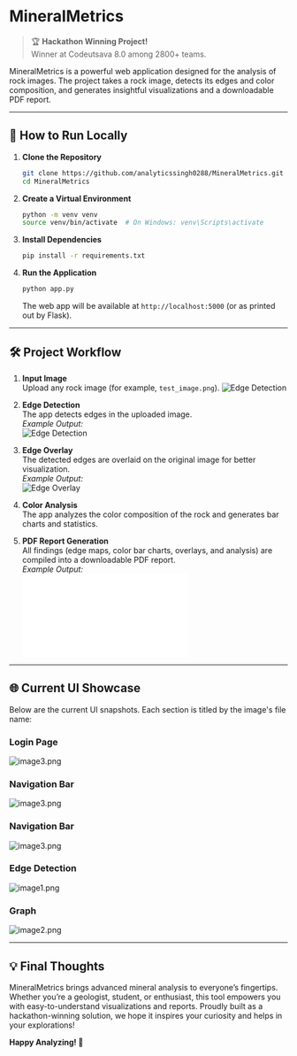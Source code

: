 # MineralMetrics

> 🏆 **Hackathon Winning Project!**  
> Winner at Codeutsava 8.0 among 2800+ teams.

MineralMetrics is a powerful web application designed for the analysis of rock images. The project takes a rock image, detects its edges and color composition, and generates insightful visualizations and a downloadable PDF report.

---

## 🚀 How to Run Locally

1. **Clone the Repository**
   ```bash
   git clone https://github.com/analyticssingh0288/MineralMetrics.git
   cd MineralMetrics
   ```

2. **Create a Virtual Environment**
   ```bash
   python -m venv venv
   source venv/bin/activate  # On Windows: venv\Scripts\activate
   ```

3. **Install Dependencies**
   ```bash
   pip install -r requirements.txt
   ```

4. **Run the Application**
   ```bash
   python app.py
   ```
   The web app will be available at `http://localhost:5000` (or as printed out by Flask).

---

## 🛠️ Project Workflow

1. **Input Image**  
   Upload any rock image (for example, `test_image.png`).
    ![Edge Detection](test_image.jpg)
2. **Edge Detection**  
   The app detects edges in the uploaded image.  
   *Example Output:*  
   ![Edge Detection](Edge_detection.png)

3. **Edge Overlay**  
   The detected edges are overlaid on the original image for better visualization.  
   *Example Output:*  
   ![Edge Overlay](Edge_overlay.png)

4. **Color Analysis**  
   The app analyzes the color composition of the rock and generates bar charts and statistics.

5. **PDF Report Generation**  
   All findings (edge maps, color bar charts, overlays, and analysis) are compiled into a downloadable PDF report.  
   *Example Output:*  
   ![PDF Report](color_analysis_report.pdf)

---

## 🌐 Current UI Showcase

Below are the current UI snapshots. Each section is titled by the image's file name:

### Login Page
![image3.png](UI_Images/login.png)


### Navigation Bar 
![image3.png](UI_Images/nav_bar.png)


### Navigation Bar 
![image3.png](UI_Images/nav_bar2.png)

### Edge Detection
![image1.png](UI_Images/Edge.png)

### Graph
![image2.png](UI_Images/graph.png)



---

## 💡 Final Thoughts

MineralMetrics brings advanced mineral analysis to everyone’s fingertips. Whether you’re a geologist, student, or enthusiast, this tool empowers you with easy-to-understand visualizations and reports. Proudly built as a hackathon-winning solution, we hope it inspires your curiosity and helps in your explorations!

**Happy Analyzing! 🚀**
